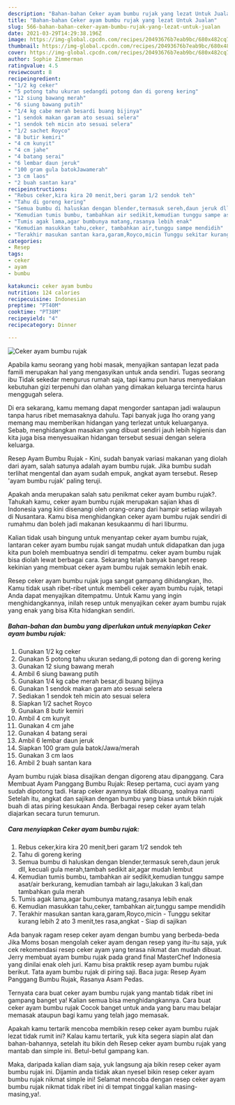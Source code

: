 ```yaml
---
description: "Bahan-bahan Ceker ayam bumbu rujak yang lezat Untuk Jualan"
title: "Bahan-bahan Ceker ayam bumbu rujak yang lezat Untuk Jualan"
slug: 566-bahan-bahan-ceker-ayam-bumbu-rujak-yang-lezat-untuk-jualan
date: 2021-03-29T14:29:38.196Z
image: https://img-global.cpcdn.com/recipes/20493676b7eab9bc/680x482cq70/ceker-ayam-bumbu-rujak-foto-resep-utama.jpg
thumbnail: https://img-global.cpcdn.com/recipes/20493676b7eab9bc/680x482cq70/ceker-ayam-bumbu-rujak-foto-resep-utama.jpg
cover: https://img-global.cpcdn.com/recipes/20493676b7eab9bc/680x482cq70/ceker-ayam-bumbu-rujak-foto-resep-utama.jpg
author: Sophie Zimmerman
ratingvalue: 4.5
reviewcount: 8
recipeingredient:
- "1/2 kg ceker"
- "5 potong tahu ukuran sedangdi potong dan di goreng kering"
- "12 siung bawang merah"
- "6 siung bawang putih"
- "1/4 kg cabe merah besardi buang bijinya"
- "1 sendok makan garam ato sesuai selera"
- "1 sendok teh micin ato sesuai selera"
- "1/2 sachet Royco"
- "8 butir kemiri"
- "4 cm kunyit"
- "4 cm jahe"
- "4 batang serai"
- "6 lembar daun jeruk"
- "100 gram gula batokJawamerah"
- "3 cm laos"
- "2 buah santan kara"
recipeinstructions:
- "Rebus ceker,kira kira 20 menit,beri garam 1/2 sendok teh"
- "Tahu di goreng kering"
- "Semua bumbu di haluskan dengan blender,termasuk sereh,daun jeruk dll, kecuali gula merah,tambah sedikit air,agar mudah lembut"
- "Kemudian tumis bumbu, tambahkan air sedikit,kemudian tunggu sampe asat/air berkurang, kemudian tambah air lagu,lakukan 3 kali,dan tambahkan gula merah"
- "Tumis agak lama,agar bumbunya matang,rasanya lebih enak"
- "Kemudian masukkan tahu,ceker, tambahkan air,tunggu sampe mendidih"
- "Terakhir masukan santan kara,garam,Royco,micin Tunggu sekitar kurang lebih 2 ato 3 menit,tes rasa,angkat Siap di sajikan"
categories:
- Resep
tags:
- ceker
- ayam
- bumbu

katakunci: ceker ayam bumbu 
nutrition: 124 calories
recipecuisine: Indonesian
preptime: "PT40M"
cooktime: "PT38M"
recipeyield: "4"
recipecategory: Dinner

---
```



![Ceker ayam bumbu rujak](https://img-global.cpcdn.com/recipes/20493676b7eab9bc/680x482cq70/ceker-ayam-bumbu-rujak-foto-resep-utama.jpg)

Apabila kamu seorang yang hobi masak, menyajikan santapan lezat pada famili merupakan hal yang mengasyikan untuk anda sendiri. Tugas seorang ibu Tidak sekedar mengurus rumah saja, tapi kamu pun harus menyediakan kebutuhan gizi terpenuhi dan olahan yang dimakan keluarga tercinta harus menggugah selera.

Di era  sekarang, kamu memang dapat mengorder santapan jadi walaupun tanpa harus ribet memasaknya dahulu. Tapi banyak juga lho orang yang memang mau memberikan hidangan yang terlezat untuk keluarganya. Sebab, menghidangkan masakan yang dibuat sendiri jauh lebih higienis dan kita juga bisa menyesuaikan hidangan tersebut sesuai dengan selera keluarga. 

Resep Ayam Bumbu Rujak - Kini, sudah banyak variasi makanan yang diolah dari ayam, salah satunya adalah ayam bumbu rujak. Jika bumbu sudah terlihat mengental dan ayam sudah empuk, angkat ayam tersebut. Resep &#39;ayam bumbu rujak&#39; paling teruji.

Apakah anda merupakan salah satu penikmat ceker ayam bumbu rujak?. Tahukah kamu, ceker ayam bumbu rujak merupakan sajian khas di Indonesia yang kini disenangi oleh orang-orang dari hampir setiap wilayah di Nusantara. Kamu bisa menghidangkan ceker ayam bumbu rujak sendiri di rumahmu dan boleh jadi makanan kesukaanmu di hari liburmu.

Kalian tidak usah bingung untuk menyantap ceker ayam bumbu rujak, lantaran ceker ayam bumbu rujak sangat mudah untuk didapatkan dan juga kita pun boleh membuatnya sendiri di tempatmu. ceker ayam bumbu rujak bisa diolah lewat berbagai cara. Sekarang telah banyak banget resep kekinian yang membuat ceker ayam bumbu rujak semakin lebih enak.

Resep ceker ayam bumbu rujak juga sangat gampang dihidangkan, lho. Kamu tidak usah ribet-ribet untuk membeli ceker ayam bumbu rujak, tetapi Anda dapat menyajikan ditempatmu. Untuk Kamu yang ingin menghidangkannya, inilah resep untuk menyajikan ceker ayam bumbu rujak yang enak yang bisa Kita hidangkan sendiri.

<!--inarticleads1-->

##### Bahan-bahan dan bumbu yang diperlukan untuk menyiapkan Ceker ayam bumbu rujak:

1. Gunakan 1/2 kg ceker
1. Gunakan 5 potong tahu ukuran sedang,di potong dan di goreng kering
1. Gunakan 12 siung bawang merah
1. Ambil 6 siung bawang putih
1. Gunakan 1/4 kg cabe merah besar,di buang bijinya
1. Gunakan 1 sendok makan garam ato sesuai selera
1. Sediakan 1 sendok teh micin ato sesuai selera
1. Siapkan 1/2 sachet Royco
1. Gunakan 8 butir kemiri
1. Ambil 4 cm kunyit
1. Gunakan 4 cm jahe
1. Gunakan 4 batang serai
1. Ambil 6 lembar daun jeruk
1. Siapkan 100 gram gula batok/Jawa/merah
1. Gunakan 3 cm laos
1. Ambil 2 buah santan kara


Ayam bumbu rujak biasa disajikan dengan digoreng atau dipanggang. Cara Membuat Ayam Panggang Bumbu Rujak: Resep pertama, cuci ayam yang sudah dipotong tadi. Harap ceker ayamnya tidak dibuang, soalnya nanti Setelah itu, angkat dan sajikan dengan bumbu yang biasa untuk bikin rujak buah di atas piring kesukaan Anda. Berbagai resep ceker ayam telah diajarkan secara turun temurun. 

<!--inarticleads2-->

##### Cara menyiapkan Ceker ayam bumbu rujak:

1. Rebus ceker,kira kira 20 menit,beri garam 1/2 sendok teh
1. Tahu di goreng kering
1. Semua bumbu di haluskan dengan blender,termasuk sereh,daun jeruk dll, kecuali gula merah,tambah sedikit air,agar mudah lembut
1. Kemudian tumis bumbu, tambahkan air sedikit,kemudian tunggu sampe asat/air berkurang, kemudian tambah air lagu,lakukan 3 kali,dan tambahkan gula merah
1. Tumis agak lama,agar bumbunya matang,rasanya lebih enak
1. Kemudian masukkan tahu,ceker, tambahkan air,tunggu sampe mendidih
1. Terakhir masukan santan kara,garam,Royco,micin - Tunggu sekitar kurang lebih 2 ato 3 menit,tes rasa,angkat - Siap di sajikan


Ada banyak ragam resep ceker ayam dengan bumbu yang berbeda-beda Jika Moms bosan mengolah ceker ayam dengan resep yang itu-itu saja, yuk cek rekomendasi resep ceker ayam yang terasa nikmat dan mudah dibuat. Jerry membuat ayam bumbu rujak pada grand final MasterChef Indonesia yang dinilai enak oleh juri. Kamu bisa praktik resep ayam bumbu rujak berikut. Tata ayam bumbu rujak di piring saji. Baca juga: Resep Ayam Panggang Bumbu Rujak, Rasanya Asam Pedas. 

Ternyata cara buat ceker ayam bumbu rujak yang mantab tidak ribet ini gampang banget ya! Kalian semua bisa menghidangkannya. Cara buat ceker ayam bumbu rujak Cocok banget untuk anda yang baru mau belajar memasak ataupun bagi kamu yang telah jago memasak.

Apakah kamu tertarik mencoba membikin resep ceker ayam bumbu rujak lezat tidak rumit ini? Kalau kamu tertarik, yuk kita segera siapin alat dan bahan-bahannya, setelah itu bikin deh Resep ceker ayam bumbu rujak yang mantab dan simple ini. Betul-betul gampang kan. 

Maka, daripada kalian diam saja, yuk langsung aja bikin resep ceker ayam bumbu rujak ini. Dijamin anda tiidak akan nyesel bikin resep ceker ayam bumbu rujak nikmat simple ini! Selamat mencoba dengan resep ceker ayam bumbu rujak nikmat tidak ribet ini di tempat tinggal kalian masing-masing,ya!.


